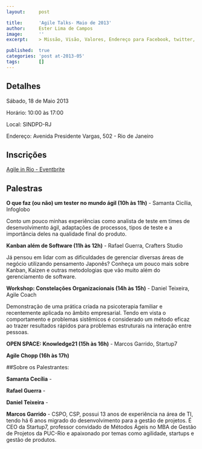 ```yaml
---
layout:     post

title:      'Agile Talks- Maio de 2013'
author:     Ester Lima de Campos
image:      ''
excerpt:    > Missão, Visão, Valores, Endereço para Facebook, twitter, grupo no google, etc.

published:  true
categories: 'post at-2013-05'
tags:       []
---
```


## Detalhes

Sábado, 18 de Maio 2013

Horário: 10:00 às 17:00

Local: SINDPD-RJ

Endereço: Avenida Presidente Vargas, 502 - Rio de Janeiro

## Inscrições

<a href="http://rioagiletalks-eorgf.eventbrite.com/#">Agile in Rio - Eventbrite</a>

## Palestras

**O que faz (ou não) um tester no mundo ágil (10h às 11h)**
    - Samanta Cicília, Infoglobo

Conto um pouco minhas experiências como analista de teste em times de desenvolvimento ágil, adaptações de processos, tipos de teste e a importância deles na qualidade final do produto.

**Kanban além de Software (11h às 12h)**
    -  Rafael Guerra, Crafters Studio

Já pensou em lidar com as dificuldades de gerenciar diversas áreas de negócio utilizando pensamento Japonês? Conheça um pouco mais sobre Kanban, Kaizen e outras metodologias que vão muito além do gerenciamento de software. 

**Workshop: Constelações Organizacionais (14h às 15h)**
    - Daniel Teixeira, Agile Coach

Demonstração de uma prática criada na psicoterapia familiar e recentemente aplicada no âmbito empresarial. Tendo em vista o comportamento e problemas sistêmicos é considerado um método eficaz ao trazer resultados rápidos para problemas estruturais na interação entre pessoas. 

**OPEN SPACE: Knowledge21 (15h às 16h)**
    - Marcos Garrido, Startup7

**Agile Chopp (16h às 17h)**

##Sobre os Palestrantes:

**Samanta Cecília**
    - 

**Rafael Guerra**
    - 

**Daniel Teixeira**
    - 

**Marcos Garrido**
    - CSPO, CSP, possui 13 anos de experiência na área de TI, tendo há 6 anos migrado do desenvolvimento para a gestão de projetos. É CEO da Startup7, professor convidado de Métodos Ágeis no MBA de Gestão de Projetos da PUC-Rio e apaixonado por temas como agilidade, startups e gestão de produtos.

